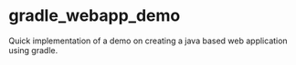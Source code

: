 # gradle_webapp_demo

Quick implementation of a demo on creating a java based web application using gradle.
